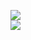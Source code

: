 [![](https://img.shields.io/badge/Made%20With-Github%20Spray-lightgrey.svg?style=for-the-badge&logo=github)](https://github.com/Annihil/github-spray#576)  
[![](https://i.imgur.com/2DrTn0Z.gif)](https://github.com/Annihil/github-spray)